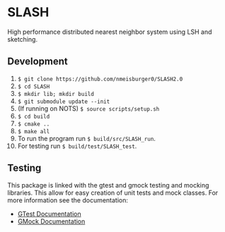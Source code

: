 # SLASH
High performance distributed nearest neighbor system using LSH and sketching.

## Development
1. `$ git clone https://github.com/nmeisburger0/SLASH2.0`
2. `$ cd SLASH`
3. `$ mkdir lib; mkdir build`
4. `$ git submodule update --init`
5. (If running on NOTS) `$ source scripts/setup.sh`
6. `$ cd build`
7. `$ cmake ..`
8. `$ make all`
9. To run the program run `$ build/src/SLASH_run`.
10. For testing run `$ build/test/SLASH_test`.

## Testing
This package is linked with the gtest and gmock testing and mocking libraries. This allow for easy creation of unit tests and mock classes. For more information see the documentation: 
* [GTest Documentation](https://github.com/google/googletest/tree/master/googletest/docs)
* [GMock Documentation](https://github.com/google/googletest/blob/master/googlemock/docs)
